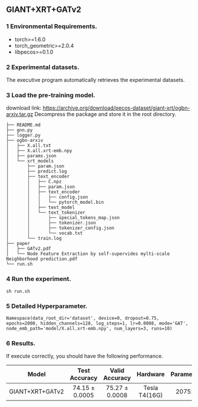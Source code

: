 ## GIANT+XRT+GATv2

### 1 Environmental Requirements.

- torch>=1.6.0
- torch_geometric>=2.0.4
- libpecos>=0.1.0

### 2 Experimental datasets.

The executive program automatically retrieves the experimental datasets. 

### 3 Load the pre-training model.

download link: https://archive.org/download/pecos-dataset/giant-xrt/ogbn-arxiv.tar.gz 
Decompress the package and store it in the root directory.
```
├── README.md
├── gnn.py
├── logger.py
├── ogbn-arxiv
│   ├── X.all.txt
│   ├── X.all.xrt-emb.npy
│   ├── params.json
│   └── xrt_models
│       ├── param.json
│       ├── predict.log
│       ├── text_encoder
│       │   ├── C.npz
│       │   ├── param.json
│       │   ├── text_encoder
│       │   │   ├── config.json
│       │   │   └── pytorch_model.bin
│       │   ├── text_model
│       │   └── text_tokenizer
│       │       ├── special_tokens_map.json
│       │       ├── tokenizer.json
│       │       ├── tokenizer_config.json
│       │       └── vocab.txt
│       └── train.log
├── paper
│   ├── GATv2.pdf
│   └── Node Feature Extraction by self-supervides mylti-scale Neighborhood prediction.pdf
└── run.sh
```

### 4 Run the experiment.

```shell
sh run.sh
```

### 5 Detailed Hyperparameter.

```
Namespace(data_root_dir='dataset', device=0, dropout=0.75, epochs=2000, hidden_channels=128, log_steps=1, lr=0.0008, mode='GAT', node_emb_path='model/X.all.xrt-emb.npy', num_layers=3, runs=10)
```

### 6 Results.

If execute correctly, you should have the following performance.

|      Model      | Test Accuracy  | Valid Accuracy |   Hardware    | Parameters |
| :-------------: | :------------: | :------------: | :-----------: | :--------: |
| GIANT+XRT+GATv2 | 74.15 ± 0.0005 | 75.27 ± 0.0008 | Tesla T4(16G) |   207520   |

